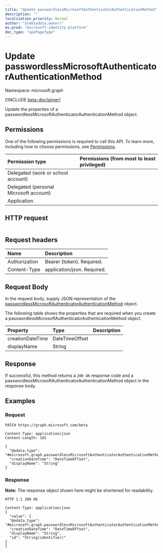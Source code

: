 ```yaml
---
title: "Update passwordlessMicrosoftAuthenticatorAuthenticationMethod"
description: ""
localization_priority: Normal
author: "$(metadata.owner)"
ms.prod: "microsoft-identity-platform"
doc_type: "apiPageType"
---
```


# Update passwordlessMicrosoftAuthenticatorAuthenticationMethod

Namespace: microsoft.graph

[!INCLUDE [beta-disclaimer](../../includes/beta-disclaimer.md)]

Update the properties of a passwordlessMicrosoftAuthenticatorAuthenticationMethod object.

## Permissions

One of the following permissions is required to call this API. To learn more, including how to choose permissions, see [Permissions](/graph/permissions-reference).

| Permission type                        | Permissions (from most to least privileged) |
| :------------------------------------- | :------------------------------------------ |
| Delegated (work or school account)     |                                             |
| Delegated (personal Microsoft account) |                                             |
| Application                            |                                             |

## HTTP request

<!-- {
  "blockType": "ignored"
}
-->

```http

```

## Request headers

| Name          | Description                 |
| :------------ | :-------------------------- |
| Authorization | Bearer {token}. Required.   |
| Content-Type  | application/json. Required. |

## Request Body

In the request body, supply JSON representation of the [passwordlessMicrosoftAuthenticatorAuthenticationMethod](../resources/-passwordlessmicrosoftauthenticatorauthenticationmethod.md) object.

<!-- Actions and Functions -->

<!-- CRUD Methods -->

The following table shows the properties that are required when you create a passwordlessMicrosoftAuthenticatorAuthenticationMethod object.

| Property         | Type           | Description |
| :--------------- | :------------- | :---------- |
| creationDateTime | DateTimeOffset |             |
| displayName      | String         |             |

## Response

If successful, this method returns a `200 OK` response code and a passwordlessMicrosoftAuthenticatorAuthenticationMethod object in the response body.

## Examples

### Request

<!-- {
  "blockType": "request",
  "name": "update_passwordlessmicrosoftauthenticatorauthenticationmethod"
}
-->

```http
PATCH https://graph.microsoft.com/beta

Content-Type: application/json
Content-Length: 165

{
  "@odata.type": "#microsoft.graph.passwordlessMicrosoftAuthenticatorAuthenticationMethod",
  "creationDateTime": "DateTimeOffset",
  "displayName": "String"
}

```

### Response

**Note:** The response object shown here might be shortened for readability.

<!-- {
  "blockType": "response",
  "truncated": true,
  "@odata.type": "microsoft.strongAuthentication.passwordlessMicrosoftAuthenticatorAuthenticationMethod"
}
-->

```http
HTTP 1.1 200 OK

Content-Type: application/json
{
  "value": {
  "@odata.type": "#microsoft.graph.passwordlessMicrosoftAuthenticatorAuthenticationMethod",
  "creationDateTime": "DateTimeOffset",
  "displayName": "String",
  "id": "String(identifier)"
}
}

```
